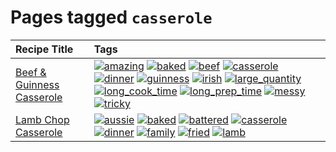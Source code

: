 # Pages tagged `casserole`

|Recipe Title|Tags
|:---|:---|
|[Beef & Guinness Casserole](../recipes/beefandguinnesscasserole.md)|<a href="tags/amazing.md"><img src="https://img.shields.io/badge/tag-amazing-3faa68" alt="amazing" /></a> <a href="tags/baked.md"><img src="https://img.shields.io/badge/tag-baked-c5d714" alt="baked" /></a> <a href="tags/beef.md"><img src="https://img.shields.io/badge/tag-beef-93e32e" alt="beef" /></a> <a href="tags/casserole.md"><img src="https://img.shields.io/badge/tag-casserole-c5a27b" alt="casserole" /></a> <a href="tags/dinner.md"><img src="https://img.shields.io/badge/tag-dinner-945e60" alt="dinner" /></a> <a href="tags/guinness.md"><img src="https://img.shields.io/badge/tag-guinness-5f1085" alt="guinness" /></a> <a href="tags/irish.md"><img src="https://img.shields.io/badge/tag-irish-f3232d" alt="irish" /></a> <a href="tags/large_quantity.md"><img src="https://img.shields.io/badge/tag-large_quantity-424c13" alt="large_quantity" /></a> <a href="tags/long_cook_time.md"><img src="https://img.shields.io/badge/tag-long_cook_time-29c88d" alt="long_cook_time" /></a> <a href="tags/long_prep_time.md"><img src="https://img.shields.io/badge/tag-long_prep_time-786ed6" alt="long_prep_time" /></a> <a href="tags/messy.md"><img src="https://img.shields.io/badge/tag-messy-8ce6fc" alt="messy" /></a> <a href="tags/tricky.md"><img src="https://img.shields.io/badge/tag-tricky-b62aa6" alt="tricky" /></a>|
|[Lamb Chop Casserole](../recipes/lambchopcasserole.md)|<a href="tags/aussie.md"><img src="https://img.shields.io/badge/tag-aussie-25d3f" alt="aussie" /></a> <a href="tags/baked.md"><img src="https://img.shields.io/badge/tag-baked-c5d714" alt="baked" /></a> <a href="tags/battered.md"><img src="https://img.shields.io/badge/tag-battered-6b1fb" alt="battered" /></a> <a href="tags/casserole.md"><img src="https://img.shields.io/badge/tag-casserole-c5a27b" alt="casserole" /></a> <a href="tags/dinner.md"><img src="https://img.shields.io/badge/tag-dinner-945e60" alt="dinner" /></a> <a href="tags/family.md"><img src="https://img.shields.io/badge/tag-family-f05668" alt="family" /></a> <a href="tags/fried.md"><img src="https://img.shields.io/badge/tag-fried-379a95" alt="fried" /></a> <a href="tags/lamb.md"><img src="https://img.shields.io/badge/tag-lamb-af803c" alt="lamb" /></a>|